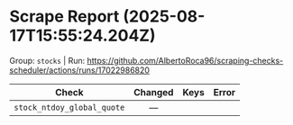 # Scrape Report (2025-08-17T15:55:24.204Z)

Group: `stocks`  |  Run: https://github.com/AlbertoRoca96/scraping-checks-scheduler/actions/runs/17022986820

| Check | Changed | Keys | Error |
|---|:---:|:--|:--|
| `stock_ntdoy_global_quote` | — |  |  |
